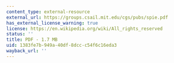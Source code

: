 ```yaml
---
content_type: external-resource
external_url: https://groups.csail.mit.edu/cgs/pubs/spie.pdf
has_external_license_warning: true
license: https://en.wikipedia.org/wiki/All_rights_reserved
status: ''
title: PDF - 1.7 MB
uid: 1383fe7b-949a-40df-8dcc-c54f6c16eda3
wayback_url: ''
---
```

